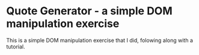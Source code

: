 # Quote Generator - a simple DOM manipulation exercise

This is a simple DOM manipulation exercise that I did, folowing along with a tutorial.
